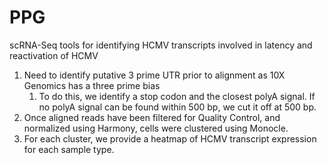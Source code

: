 # PPG

scRNA-Seq tools for identifying HCMV transcripts involved in latency and reactivation of HCMV

1. Need to identify putative 3 prime UTR prior to alignment as 10X Genomics has a three prime bias
    1. To do this, we identify a stop codon and the closest polyA signal.  If no polyA signal can be found within 500 bp, we cut it off at 500 bp.
2. Once aligned reads have been filtered for Quality Control, and normalized using Harmony, cells were clustered using Monocle.
3. For each cluster, we provide a heatmap of HCMV transcript expression for each sample type.

